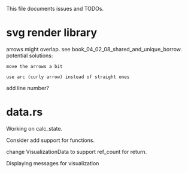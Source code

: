 This file documents issues and TODOs.

# svg render library
arrows might overlap. see book_04_02_08_shared_and_unique_borrow. potential solutions:

    move the arrows a bit
   
    use arc (curly arrow) instead of straight ones

add line number?

# data.rs
Working on calc_state.

Consider add support for functions.

change VisualizationData to support ref_count for return.

Displaying messages for visualization


